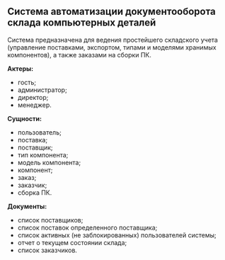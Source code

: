 ## Система автоматизации документооборота склада компьютерных деталей
Система предназначена для ведения простейшего складского учета (управление поставками, экспортом, типами и моделями хранимых компонентов), а также заказами на сборки ПК.

**Актеры:**
* гость;
* администратор;
* директор;
* менеджер.

**Сущности:**
* пользователь;
* поставка;
* поставщик;
* тип компонента;
* модель компонента;
* компонент;
* заказ;
* заказчик;
* сборка ПК.

**Документы:**
* список поставщиков;
* список поставок определенного поставщика;
* список активных (не заблокированных) пользователей системы;
* отчет о текущем состоянии склада;
* список заказчиков.

